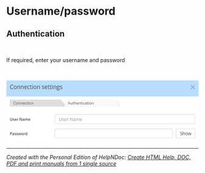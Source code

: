 # Username/password

## Authentication ##

&nbsp;

If required, enter your username and password

&nbsp;

![Image](<lib/Cassandra%20authentication.png>)


***
_Created with the Personal Edition of HelpNDoc: [Create HTML Help, DOC, PDF and print manuals from 1 single source](<https://www.helpndoc.com/help-authoring-tool>)_
